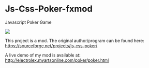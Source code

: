 # Js-Css-Poker-fxmod
Javascript Poker Game

<img src="https://i.imgur.com/FLVexVW.png">

This project is a mod. The original author/program can be found here: https://sourceforge.net/projects/js-css-poker/

A live demo of my mod is available at: http://electrolex.myartsonline.com/poker/poker.html
